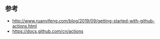 ## 参考

* http://www.ruanyifeng.com/blog/2019/09/getting-started-with-github-actions.html
* https://docs.github.com/cn/actions